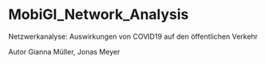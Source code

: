 # MobiGI_Network_Analysis
Netzwerkanalyse: Auswirkungen von COVID19 auf den öffentlichen Verkehr 

Autor Gianna Müller, Jonas Meyer

